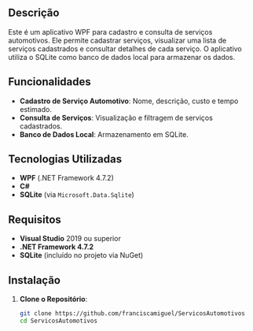 ## Descrição
Este é um aplicativo WPF para cadastro e consulta de serviços automotivos. Ele permite cadastrar serviços, visualizar uma lista de serviços cadastrados e consultar detalhes de cada serviço. O aplicativo utiliza o SQLite como banco de dados local para armazenar os dados.

## Funcionalidades
- **Cadastro de Serviço Automotivo**: Nome, descrição, custo e tempo estimado.
- **Consulta de Serviços**: Visualização e filtragem de serviços cadastrados.
- **Banco de Dados Local**: Armazenamento em SQLite.

## Tecnologias Utilizadas
- **WPF** (.NET Framework 4.7.2)
- **C#**
- **SQLite** (via `Microsoft.Data.Sqlite`)

## Requisitos
- **Visual Studio** 2019 ou superior
- **.NET Framework 4.7.2**
- **SQLite** (incluído no projeto via NuGet)

## Instalação
1. **Clone o Repositório**:
   ```bash
   git clone https://github.com/franciscamiguel/ServicosAutomotivos
   cd ServicosAutomotivos

